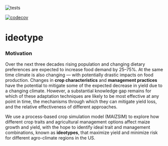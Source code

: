 ![tests](https://github.com/jennhsiao/ideotype/actions/workflows/Tests/badge.svg)

[![codecov](https://codecov.io/gh/jennhsiao/ideotype/branch/main/graph/badge.svg?token=O47AEZGM6U)](https://codecov.io/gh/jennhsiao/ideotype)

# ideotype

### Motivation
Over the next three decades rising population and changing dietary preferences are expected to increase food demand by 25–75%. At the same time climate is also changing — with potentially drastic impacts on food production. Changes in __crop characteristics__ and __management practices__ have the potential to mitigate some of the expected decrease in yield due to a changing climate. However, a substantial knowledge gap remains for which of these adaptation techniques are likely to be most effective at any point in time, the mechanisms through which they can mitigate yield loss, and the relative effectiveness of different approaches. 

We use a process-based crop simulation model (MAIZSIM) to explore how different crop traits and agricultural management options affect maize growth and yield, with the hope to identify ideal trait and management combinations, known as __ideotypes__, that maximize yield and minimize risk for different agro-climate regions in the US.

